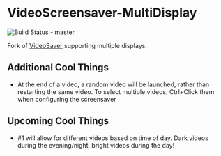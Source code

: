 # VideoScreensaver-MultiDisplay

![Build Status - master](https://ci.appveyor.com/api/projects/status/github/chrisbrownie/videoscreensaver-multidisplay?branch=master&svg=true)

Fork of [VideoSaver](https://sourceforge.net/projects/videosaver/) supporting multiple displays.


## Additional Cool Things

* At the end of a video, a random video will be launched, rather than restarting the same video. To select multiple videos, Ctrl+Click them when configuring the screensaver

## Upcoming Cool Things

* #1 will allow for different videos based on time of day. Dark videos during the evening/night, bright videos during the day!
